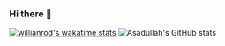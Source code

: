 ### Hi there 👋


[![willianrod's wakatime stats](https://github-readme-stats.vercel.app/api/wakatime?username=asadullahpranto)](https://github.com/asadullahpranto/github-readme-stats)
![Asadullah's GitHub stats](https://github-readme-stats.vercel.app/api?username=asadullahpranto&show_icons=true&theme=tokyonight)



<!--
**asadullahpranto/asadullahpranto** is a ✨ _special_ ✨ repository because its `README.md` (this file) appears on your GitHub profile.

Here are some ideas to get you started:

- 🔭 I’m currently working on ...
- 🌱 I’m currently learning ...
- 👯 I’m looking to collaborate on ...
- 🤔 I’m looking for help with ...
- 💬 Ask me about ...
- 📫 How to reach me: ...
- 😄 Pronouns: ...
- ⚡ Fun fact: ...
-->
